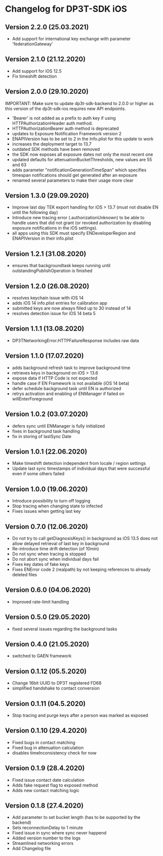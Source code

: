# Changelog for DP3T-SDK iOS

## Version 2.2.0 (25.03.2021)
- Add support for international key exchange with parameter 'federationGateway'

## Version 2.1.0 (21.12.2020)
- Add support for iOS 12.5
- Fix timeshift detection

## Version 2.0.0 (29.10.2020)

IMPORTANT: Make sure to update dp3t-sdk-backend to 2.0.0 or higher as this version of the dp3t-sdk-ios requires new API endpoints.

- 'Bearer' is not added as a prefix to auth key if using HTTPAuthorizationHeader auth method. 
- HTTPAuthorizationBearer auth method is deprecated
- updates to Exposure Notification Framework version 2
- ENAPIVersion has to be set to 2 in the Info.plist for this update to work
- increases the deployment target to 13.7
- outdated SDK methods have been removed
- the SDK now exposes all exposure dates not only the most recent one
- updated defaults for attenuationBucketThresholds, new values are 55 and 63
- adds parameter "notificationGenerationTimeSpan" which specifies timespan notifications should get generated after an exposure
- renamed several parameters to make their usage more clear

## Version 1.3.0 (29.09.2020)
- Improve last day TEK export handling for iOS > 13.7 (must not disable EN until the following day)
- Introduce new tracing error (.authorizationUnknown) to be able to handle users that did not grant (or revoked authorization by disabling exposure notifications in the iOS settings).
- all apps using this SDK must specify ENDeveloperRegion and ENAPIVersion in their info.plist

## Version 1.2.1 (31.08.2020)
- ensures that backgroundtask keeps running until outstandingPublishOperation is finished

## Version 1.2.0 (26.08.2020)
- resolves keychain issue with iOS 14
- adds iOS 14 info.plist entries for calibration app
- submitted keys are now always filled up to 30 instead of 14
- resolves detection issue for iOS 14 beta 5

## Version 1.1.1 (13.08.2020)
- DP3TNetworkingError.HTTPFailureResponse includes raw data

## Version 1.1.0 (17.07.2020)
- adds background refresh task to improve background time
- retrieves keys in background on iOS > 13.6
- expose data if HTTP Code is not expected
- handle case if EN Framework is not available (iOS 14 beta)
- defer schedule background task until EN is authorized
- retrys activation and enabling of ENManager if failed on willEnterForeground

## Version 1.0.2 (03.07.2020)
- defers sync until ENManager is fully initialized
- fixes in background task handling
- fix in storing of lastSync Date

## Version 1.0.1 (22.06.2020)
- Make timeshift detection independent from locale / region settings
- Update last sync timestamps of individual days that were successful even if some others failed

## Version 1.0.0 (19.06.2020)
- Introduce possibility to turn off logging
- Stop tracing when changing state to infected
- Fixes issues when getting last key 

## Version 0.7.0 (12.06.2020)
- Do not try to call getDiagnosisKeys() in background as iOS 13.5 does not allow delayed retrieval of last key in background
- Re-introduce time drift detection (of 10min)
- Do not sync when tracing is stopped 
- Do not abort sync when individual days fail
- Fixes key dates of fake keys 
- Fixes ENError code 2 (realpath) by not keeping references to already deleted files

## Version 0.6.0 (04.06.2020)
- Improved rate-limit handling

## Version 0.5.0 (29.05.2020)
- fixed several issues regarding the background tasks

## Version 0.4.0 (21.05.2020)

- switched to GAEN framework

## Version 0.1.12 (05.5.2020)
- Change 16bit UUID to DP3T registered FD68
- simplified handshake to contact conversion

## Version 0.1.11 (04.5.2020)
- Stop tracing and purge keys after a person was marked as exposed

## Version 0.1.10 (29.4.2020)
- Fixed bugs in contact matching
- Fixed bug in attenuation calculation
- disables timeInconsistency check for now

## Version 0.1.9 (28.4.2020)
- Fixed issue contact date calculation
- Adds fake request flag to exposed method
- Adds new contact matching logic

## Version 0.1.8 (27.4.2020)
- Add parameter to set bucket length (has to be supported by the backend)
- Sets reconnectionDelay to 1 minute
- Fixed issue in sync where sync never happend
- Added version number to the logs
- Streamlined networking errors
- Add Changelog file
